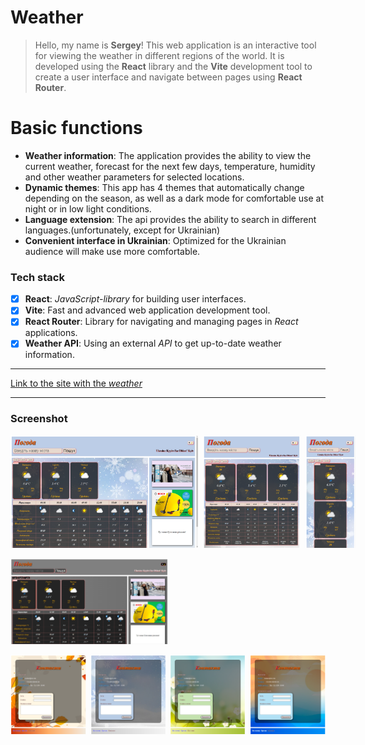 # Weather
>Hello, my name is **Sergey**!
 This web application is an interactive tool for viewing the weather in different regions of the world. It is developed using the **React** library and the **Vite** development tool to create a user interface and navigate between pages using **React Router**.

# Basic functions
* **Weather information**: The application provides the ability to view the current weather, forecast for the next few days, temperature, humidity and other weather parameters for selected locations.
* **Dynamic themes**: This app has 4 themes that automatically change depending on the season, as well as a dark mode for comfortable use at night or in low light conditions.
* **Language extension**: The api provides the ability to search in different languages.(unfortunately, except for Ukrainian)
* **Convenient interface in Ukrainian**: Optimized for the Ukrainian audience will make use more comfortable.



### Tech stack
* [X] **React**: *JavaScript-library* for building user interfaces.
* [X] **Vite**: Fast and advanced web application development tool.
* [X] **React Router**: Library for navigating and managing pages in *React* applications.
* [X] **Weather API**: Using an external *API* to get up-to-date weather information.
___
[Link to the site with the *weather*](https://rss-777.github.io/weather-project/)

___
### Screenshot
<div style="display: flex; gap: 8px">
    <img src="./public/screenshots/pc.png" width="300px" height="180px">
    <img src="./public/screenshots/netbook.png" width="200px" height="180px"> 
    <img src="./public/screenshots/modile1.png" width="100px" height="180px">
</div>
<br>
<div style="display: flex;">
    <img src="./public/screenshots/pc_dark.png" width="50%">
</div>
<br>
<div style="display: flex; justify-content: space-between;">
    <img src="./public/screenshots/autumn.png" alt="Autumn" style="width: 24%;">
    <img src="./public/screenshots/winter.png" alt="Winter" style="width: 24%;">
    <img src="./public/screenshots/spring.png" alt="Spring" style="width: 24%;">
    <img src="./public/screenshots/summer.png" alt="Summer" style="width: 24%;">
</div>